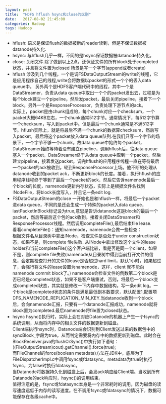 ```yaml
---
layout: post
title:  "HDFS hflush hsync和close的区别"
date:   2017-08-02 21:45:00
categories: Hadoop
tags: Hadoop
---
```

* hflush: 语义是保证flush的数据被新的reader读到，但是不保证数据被datanode持久化.
* hsync: 与hflush几乎一样，不同的是hsync保证数据被datanode持久化。
* close: 关闭文件.除了做到以上2点，还保证文件的所有block处于completed状态，并且将文件置为closed
场景是写一个字节(append或者create)
* hflush
涉及到几个线程，一个是调FSDataOutputStream的write的线程，它是应用程序自己的线程,write会将数据以packet的形式一个个的丢入data queue中。
另外两个是HDFS客户端代码中的线程，其中一个是DataStreamer，负责从data queue中取出一个个的packet发出去，过程是为每个block建立一个pipeline，然后发packet，最后关闭pipeline，接着下一个block。另外一个是ResponseProcessor，负责处理下游节点的ack。   
实际上，packet是由chunk组成的，每个chunk对应一个checksum，一个packet大概64KB左右，一个chunk通常512字节。通常情况下，每512字节算一个checksum，写入到packet中。但是最后一个chunk通常是不满512字节。hflush实际上，就是将最后不满一个chunk的数据算checksum，然后写入packet，最后将这个packet放入data queue队列.在我们只写一个字节的场景下，一个字节不够一个chunk，故data queue中始终每个packet，DataStreamer始终等待着没有建立pipeline，调用hflush后，往data queue塞入一个packet，DataStreamer终于从data queue中取到一个packet，然后建立pipeline，接着发送packet。调完hflush的应用程序线程一直在等待最后一个packet的ack被收到，轮到ResponseProcessor上场。他不断的处理从datanode收到的packet ack，不断更新block的长度。接着，执行hflush的应用程序线程终于等到了最后一个packet的ack，然后它告诉namenode最后一个block的长度，namenode更新内存状态，实际上是根据文件名找到INodeFile，将block长度写入，并且记一条edit log.
* FSDataOutputStream的close
一开始也是和hflush一样，将最后一个packet进data queue，不同的是还会生成一个特殊的packet入data queue，lastPacketInBlock标记设为true,意思是告诉datanode这是block的最后一个packet，然后等最后这个包的ack收到。接着关闭DataStreamer和ResponseProcessor线程。然后调用completeFile(),最后结束file lease.     
看看completeFile()：通知namenode，namenode会做一些检查：   
根据文件名从目录树中拿出INode，检查文件是否处于under construction状态，如果不是，则complete file失败.
从INode中拿出修改这个文件的lease holder和当前completeFile()这个客户端比较，看是否是同一个client，如果不是，则complete file失败(namenode从目录树中得到当前打开文件的信息，会定期检查打开的文件的lease是否超过hard limit，默认1小时，如果超过了，会强行将文件的lease设置为namenode，这样，client 就不能向namenode commit block了。)
namenode会检查文件的倒数第二个block是否已经是completed状态，如果不是客户端重试，否则，将最后一个block变成completed状态，其实就是修改一下内存中数据结构，写一条edit log。一个block是completed状态的条件是满足最低副本数要求，默认配置1,配置项DFS_NAMENODE_REPLICATION_MIN_KEY.当datanode收到一个block后，会向namenode汇报，只要有一个datanode汇报成功，namenode就将block置为completed.最后namenode将file置为closed状态。
* hsync
hsync()执行时，实际上会在对应Datanode的机器上产生一个fsync的系统调用，从而将内存中的相关文件的数据更新到磁盘。   
Client端执行hsync时，Datanode端会识别到Client发送过来的数据包中的syncBlock_字段为true，从而判定需要将内存中的数据更新到磁盘。此时会在BlockReceiver.java的flushOrSync()中执行如下语句：   
((FileOutputStream)cout).getChannel().force(true);    
而FileChannel的force(boolean metadata)方法在JDK中，底层为于FileDispatcherImpl.c中调用fsync或fdatasync。metadata为true时执行fsync，为false时执行fdatasync。   
当Datanode将数据持久化到磁盘上后，会发ack响应给Client端。当收到所有Datanode的ack响应时，hsync()的调用结束。   
值得注意的是，fsync或fdatasync本身是一个非常耗时的调用，因为磁盘的读写速度远低于内存的读写速度。在不调用fsync或fdatasync的情况下，数据可能保存在各级cache中。


